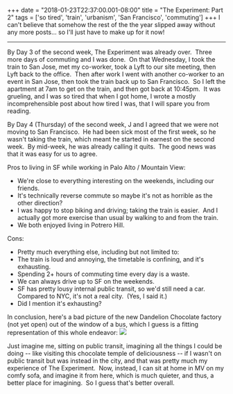 +++
date = "2018-01-23T22:37:00.001-08:00"
title = "The Experiment: Part 2"
tags = ['so tired', 'train', 'urbanism', 'San Francisco', 'commuting']
+++
I can't believe that somehow the rest of the the year slipped away without any more posts... so I'll just have to make up for it now!

***************************

By Day 3 of the second week, The Experiment was already over.  Three more days of commuting and I was done.  On that Wednesday, I took the train to San Jose, met my co-worker, took a Lyft to our site meeting, then Lyft back to the office.  Then after work I went with another co-worker to an event in San Jose, then took the train back up to San Francisco.  So I left the apartment at 7am to get on the train, and then got back at 10:45pm.  It was grueling, and I was so tired that when I got home, I wrote a mostly incomprehensible post about how tired I was, that I will spare you from reading.

By Day 4 (Thursday) of the second week, J and I agreed that we were not moving to San Francisco.  He had been sick most of the first week, so he wasn't taking the train, which meant he started in earnest on the second week.  By mid-week, he was already calling it quits.  The good news was that it was easy for us to agree.

Pros to living in SF while working in Palo Alto / Mountain View:

<ul style="text-align: left;"><li>We're close to everything interesting on the weekends, including our friends.</li><li>It's technically reverse commute so maybe it's not as horrible as the other direction?</li><li>I was happy to stop biking and driving; taking the train is easier.  And I actually got more exercise than usual by walking to and from the train.</li><li>We both enjoyed living in Potrero Hill.</li></ul>Cons:<ul style="text-align: left;"><li>Pretty much everything else, including but not limited to:</li><li>The train is loud and annoying, the timetable is confining, and it's exhausting.</li><li>Spending 2+ hours of commuting time every day is a waste.</li><li>We can always drive up to SF on the weekends.</li><li>SF has pretty lousy internal public transit, so we'd still need a car.  Compared to NYC, it's not a real city.  (Yes, I said it.)</li><li>Did I mention it's exhausting?</li></ul>In conclusion, here's a bad picture of the new Dandelion Chocolate factory (not yet open) out of the window of a bus, which I guess is a fitting representation of this whole endeavor:

<img src="https://2.bp.blogspot.com/-f2xxcglYY9k/Wmgj91LeocI/AAAAAAAARjM/ycYLIrhXpk0sUmtHfV8S9ohIV10s2dF7gCKgBGAs/s1600/IMG_20171021_171247.jpg"/>

Just imagine me, sitting on public transit, imagining all the things I could be doing -- like visiting this chocolate temple of deliciousness -- if I wasn't on public transit but was instead in the city, and that was pretty much my experience of The Experiment.  Now, instead, I can sit at home in MV on my comfy sofa, and imagine it from here, which is much quieter, and thus, a better place for imagining.  So I guess that's better overall.
